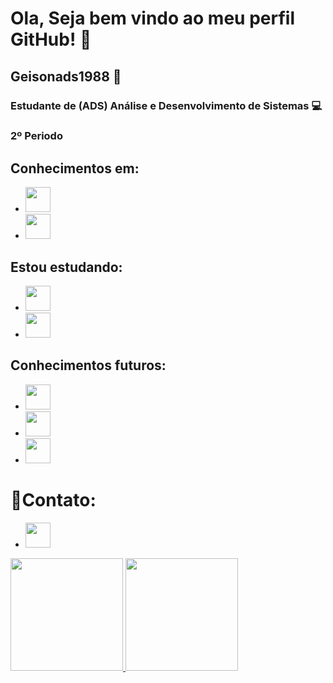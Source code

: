 # Ola, Seja bem vindo ao meu perfil GitHub! 👋


## Geisonads1988 🚀

### Estudante de (ADS) Análise e Desenvolvimento de Sistemas 💻

### 2º Periodo

## Conhecimentos em:

- <img src="https://cdn.jsdelivr.net/gh/devicons/devicon/icons/html5/html5-original-wordmark.svg" width="40" height="40" />
- <img src="https://cdn.jsdelivr.net/gh/devicons/devicon/icons/css3/css3-original-wordmark.svg" width="40" height="40" />

## Estou estudando:

- <img src="https://cdn.jsdelivr.net/gh/devicons/devicon/icons/git/git-original-wordmark.svg" width="40" height="40" />
- <img src="https://cdn.jsdelivr.net/gh/devicons/devicon/icons/github/github-original-wordmark.svg" width="40" height="40" />

## Conhecimentos futuros:

- <img src="https://cdn.jsdelivr.net/gh/devicons/devicon/icons/javascript/javascript-original.svg" width="40" height="40" />
- <img src="https://cdn.jsdelivr.net/gh/devicons/devicon/icons/react/react-original-wordmark.svg" width="40" height="40" />
- <img src="https://cdn.jsdelivr.net/gh/devicons/devicon/icons/nodejs/nodejs-original-wordmark.svg" width="40" height="40" />

# 📒Contato:

- <a href="https://www.linkedin.com/in/geison-sousa-de-oliveira-62bb44145/" target="_blank"><img src="https://cdn.jsdelivr.net/gh/devicons/devicon/icons/linkedin/linkedin-original.svg" width="40" height="40" target="_blank"></a>


<div>
<a href="https://github.com/Geisonads1988">
<img loading="lazy" height="180em" src="https://github-readme-stats.vercel.app/api/top-langs/?username=Geisonads1988&layout=compact&langs_count=7&theme=dracula"/>
<img loading="lazy" height="180em" src="https://github-readme-stats.vercel.app/api?username=Geisonads1988&show_icons=true&theme=dracula&include_all_commits=true&count_private=true"/>
</div>
